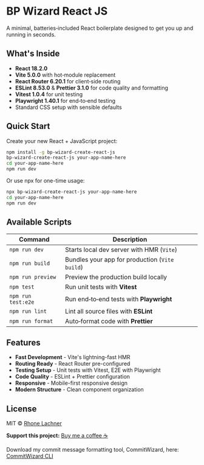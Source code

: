 # BP Wizard React JS

A minimal, batteries‑included React boilerplate designed to get you up and running in seconds.

## What's Inside

- **React 18.2.0**
- **Vite 5.0.0** with hot‑module replacement
- **React Router 6.20.1** for client‑side routing
- **ESLint 8.53.0** & **Prettier 3.1.0** for code quality and formatting
- **Vitest 1.0.4** for unit testing
- **Playwright 1.40.1** for end‑to‑end testing
- Standard CSS setup with sensible defaults

## Quick Start

Create your new React + JavaScript project:

```bash
npm install -g bp-wizard-create-react-js
bp-wizard-create-react-js your-app-name-here
cd your-app-name-here
npm run dev
```

Or use npx for one-time usage:

```bash
npx bp-wizard-create-react-js your-app-name-here
cd your-app-name-here
npm run dev
```

## Available Scripts

| Command            | Description                                    |
| ------------------ | ---------------------------------------------- |
| `npm run dev`      | Starts local dev server with HMR (`Vite`)      |
| `npm run build`    | Bundles your app for production (`Vite build`) |
| `npm run preview`  | Preview the production build locally           |
| `npm test`         | Run unit tests with **Vitest**                 |
| `npm run test:e2e` | Run end‑to‑end tests with **Playwright**       |
| `npm run lint`     | Lint all source files with **ESLint**          |
| `npm run format`   | Auto‑format code with **Prettier**             |

## Features

- **Fast Development** - Vite's lightning-fast HMR
- **Routing Ready** - React Router pre-configured
- **Testing Setup** - Unit tests with Vitest, E2E with Playwright
- **Code Quality** - ESLint + Prettier configuration
- **Responsive** - Mobile-first responsive design
- **Modern Structure** - Clean component organization

## License

MIT © [Rhone Lachner](https://github.com/rhonelachner)

**Support this project:** [Buy me a coffee ☕️](https://coff.ee/rhone)

Download my commit message formatting tool, CommitWizard, here: [CommitWizard CLI](https://www.npmjs.com/package/commitwizard-cli)
